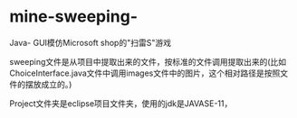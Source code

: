 # mine-sweeping-
Java- GUI模仿Microsoft shop的"扫雷S"游戏

sweeping文件是从项目中提取出来的文件，按标准的文件调用提取出来的(比如ChoiceInterface.java文件中调用images文件中的图片，这个相对路径是按照文件的摆放成立的。)

Project文件夹是eclipse项目文件夹，使用的jdk是JAVASE-11，
